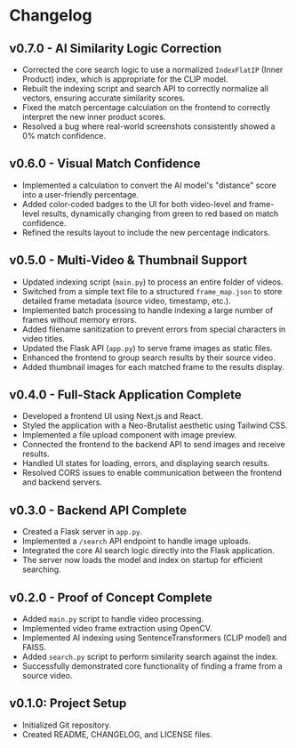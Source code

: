 # Changelog

## v0.7.0 - AI Similarity Logic Correction

- Corrected the core search logic to use a normalized `IndexFlatIP` (Inner Product) index, which is appropriate for the CLIP model.
- Rebuilt the indexing script and search API to correctly normalize all vectors, ensuring accurate similarity scores.
- Fixed the match percentage calculation on the frontend to correctly interpret the new inner product scores.
- Resolved a bug where real-world screenshots consistently showed a 0% match confidence.

## v0.6.0 - Visual Match Confidence

- Implemented a calculation to convert the AI model's "distance" score into a user-friendly percentage.
- Added color-coded badges to the UI for both video-level and frame-level results, dynamically changing from green to red based on match confidence.
- Refined the results layout to include the new percentage indicators.

## v0.5.0 - Multi-Video & Thumbnail Support

- Updated indexing script (`main.py`) to process an entire folder of videos.
- Switched from a simple text file to a structured `frame_map.json` to store detailed frame metadata (source video, timestamp, etc.).
- Implemented batch processing to handle indexing a large number of frames without memory errors.
- Added filename sanitization to prevent errors from special characters in video titles.
- Updated the Flask API (`app.py`) to serve frame images as static files.
- Enhanced the frontend to group search results by their source video.
- Added thumbnail images for each matched frame to the results display.

## v0.4.0 - Full-Stack Application Complete

- Developed a frontend UI using Next.js and React.
- Styled the application with a Neo-Brutalist aesthetic using Tailwind CSS.
- Implemented a file upload component with image preview.
- Connected the frontend to the backend API to send images and receive results.
- Handled UI states for loading, errors, and displaying search results.
- Resolved CORS issues to enable communication between the frontend and backend servers.

## v0.3.0 - Backend API Complete

- Created a Flask server in `app.py`.
- Implemented a `/search` API endpoint to handle image uploads.
- Integrated the core AI search logic directly into the Flask application.
- The server now loads the model and index on startup for efficient searching.

## v0.2.0 - Proof of Concept Complete

- Added `main.py` script to handle video processing.
- Implemented video frame extraction using OpenCV.
- Implemented AI indexing using SentenceTransformers (CLIP model) and FAISS.
- Added `search.py` script to perform similarity search against the index.
- Successfully demonstrated core functionality of finding a frame from a source video.

## v0.1.0: Project Setup

- Initialized Git repository.
- Created README, CHANGELOG, and LICENSE files.
